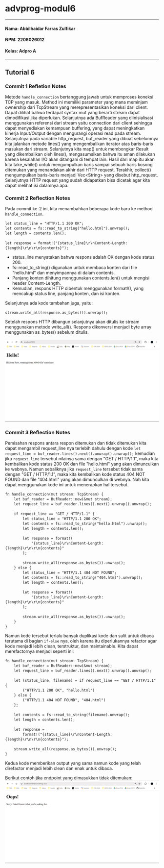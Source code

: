 # advprog-modul6

---
#### Nama: Abbilhaidar Farras Zulfikar
#### NPM: 2206026012
#### Kelas: Adpro A
---

## Tutorial 6
### Commit 1 Refletion Notes
Metode <code>handle_connection</code> bertanggung jawab untuk memproses koneksi TCP yang masuk. Method ini memiliki parameter yang mana meminjam ownership dari TcpStream yang merepresentasikan koneksi dari client. Dapat dilihat bahwa terdapat syntax mut yang berarti stream dapat dimodifikasi jika diperlukan. Selanjutnya ada BufReader yang diinisialisasi menggunakan referensi dari stream yaitu connection dari client sehingga dapat menyediakan kemampuan buffering, yang dapat meningkatkan kinerja Input/Output dengan mengurangi operasi read pada stream. Selanjutnya pada variable http_request, buf_reader yang dibuat sebelumnya kita jalankan metode lines() yang mengembalikan iterator atas baris-baris masukan dari stream. Selanjutnya kita map() untuk membongkar Result yang dikembalikan oleh lines(), mengasumsikan bahwa itu aman dilakukan karena kesalahan I/O akan ditangani di tempat lain. Hasil dari map itu akan kita take_while() untuk mengumpulkan baris sampai sebuah baris kosong ditemukan yang menandakan akhir dari HTTP request. Terakhir, collect() mengumpulkan baris-baris menjadi Vec\<String> yang disebut http_request. Selanjutnya HTTP request yang sudah didapatkan bisa dicetak agar kita dapat melihat isi dalamnya apa.

### Commit 2 Reflection Notes
Pada commit ke-2 ini, kita menambahkan beberapa kode baru ke method <code>handle_connection</code>.
```
let status_line = "HTTP/1.1 200 OK";
let contents = fs::read_to_string("hello.html").unwrap();
let length = contents.len();

let response = format!("{status_line}\r\nContent-Length: {length}\r\n\r\n{contents}");
```

- status_line menyatakan bahwa respons adalah OK dengan kode status 200.
- fs::read_to_string() digunakan untuk membaca konten dari file "hello.html" dan menyimpannya di dalam contents.
- Panjang konten dihitung menggunakan contents.len() untuk mengisi header Content-Length.
- Kemudian, respons HTTP dibentuk menggunakan format!(), yang mencakup status line, panjang konten, dan isi konten.

Selanjutnya ada kode tambahan juga, yaitu:
```
stream.write_all(response.as_bytes()).unwrap();
```
Setelah respons HTTP dibangun selanjutnya akan ditulis ke stream menggunakan metode write_all(). Respons dikonversi menjadi byte array menggunakan as_bytes() sebelum ditulis.

![Commit 2 screen capture](/assets/images/commit2.png)

### Commit 3 Reflection Notes
Pemisahan respons antara respon ditemukan dan tidak ditemukan kita dapat mengambil request_line nya terlebih dahulu dengan kode <code>let request_line = buf_reader.lines().next().unwrap().unwrap();</code> kemudian jika <code>request_line</code> tersebut nilainya sama dengan "GET / HTTP/1.1", maka kita kembalikan kode status 200 OK dan file "hello.html" yang akan dimunculkan ke webnya. Namun sebaliknya jika <code>request_line</code> tersebut tidak sama dengan "GET / HTTP/1.1", maka kita kembalikan kode status 404 NOT FOUND dan file "404.html" yang akan dimunculkan di webnya. Nah kita dapat menggunakan kode ini untuk menerapkan hal tersebut.
```
fn handle_connection(mut stream: TcpStream) {
    let buf_reader = BufReader::new(&mut stream);
    let request_line = buf_reader.lines().next().unwrap().unwrap();

    if request_line == "GET / HTTP/1.1" {
        let status_line = "HTTP/1.1 200 OK";
        let contents = fs::read_to_string("hello.html").unwrap();
        let length = contents.len();

        let response = format!(
            "{status_line}\r\nContent-Length: {length}\r\n\r\n{contents}"
        );

        stream.write_all(response.as_bytes()).unwrap();
    } else {
        let status_line = "HTTP/1.1 404 NOT FOUND";
        let contents = fs::read_to_string("404.html").unwrap();
        let length = contents.len();

        let response = format!(
            "{status_line}\r\nContent-Length: {length}\r\n\r\n{contents}"
        );

        stream.write_all(response.as_bytes()).unwrap();
    }
}
```

Namun kode tersebut terlalu banyak duplikasi kode dan sulit untuk dibaca terutama di bagian <code>if-else</code> nya, oleh karena itu diperlukannya refactor agar kode menjadi lebih clean, terstruktur, dan maintainable. Kita dapat merefactornya menjadi seperti ini:
```
fn handle_connection(mut stream: TcpStream) {
    let buf_reader = BufReader::new(&mut stream);
    let request_line = buf_reader.lines().next().unwrap().unwrap();

    let (status_line, filename) = if request_line == "GET / HTTP/1.1" {
        ("HTTP/1.1 200 OK", "hello.html")
    } else {
        ("HTTP/1.1 404 NOT FOUND", "404.html")
    };

    let contents = fs::read_to_string(filename).unwrap();
    let length = contents.len();

    let response =
        format!("{status_line}\r\nContent-Length: {length}\r\n\r\n{contents}");

    stream.write_all(response.as_bytes()).unwrap();
}
```
Kedua kode memberikan output yang sama namun kode yang telah direfactor menjadi lebih clean dan enak untuk dibaca.

Berikut contoh jika endpoint yang dimasukkan tidak ditemukan:
![Commit 3 screen capture](/assets/images/commit3.png)